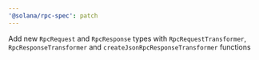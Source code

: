 ```yaml
---
'@solana/rpc-spec': patch
---
```


Add new `RpcRequest` and `RpcResponse` types with `RpcRequestTransformer`, `RpcResponseTransformer` and `createJsonRpcResponseTransformer` functions
